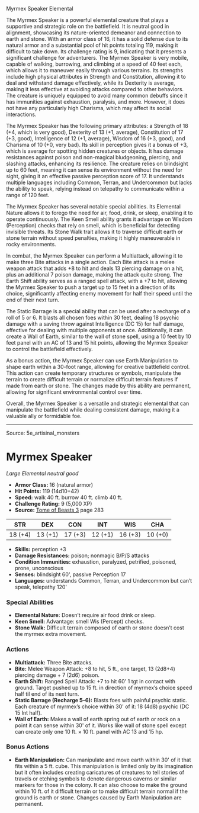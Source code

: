 <MonsterName/>Myrmex Speaker</MonsterName>
<CreatureType/>Elemental</CreatureType>

<summary>The Myrmex Speaker is a powerful elemental creature that plays a supportive and strategic role on the battlefield. It is neutral good in alignment, showcasing its nature-oriented demeanor and connection to earth and stone. With an armor class of 16, it has a solid defense due to its natural armor and a substantial pool of hit points totaling 119, making it difficult to take down. Its challenge rating is 9, indicating that it presents a significant challenge for adventurers. The Myrmex Speaker is very mobile, capable of walking, burrowing, and climbing at a speed of 40 feet each, which allows it to maneuver easily through various terrains. Its strengths include high physical attributes in Strength and Constitution, allowing it to deal and withstand damage effectively, while its Dexterity is average, making it less effective at avoiding attacks compared to other behaviors. The creature is uniquely equipped to avoid many common debuffs since it has immunities against exhaustion, paralysis, and more. However, it does not have any particularly high Charisma, which may affect its social interactions.</summary>

<detail>

The Myrmex Speaker has the following primary attributes: a Strength of 18 (+4, which is very good), Dexterity of 13 (+1, average), Constitution of 17 (+3, good), Intelligence of 12 (+1, average), Wisdom of 16 (+3, good), and Charisma of 10 (+0, very bad). Its skill in perception gives it a bonus of +3, which is average for spotting hidden creatures or objects. It has damage resistances against poison and non-magical bludgeoning, piercing, and slashing attacks, enhancing its resilience. The creature relies on blindsight up to 60 feet, meaning it can sense its environment without the need for sight, giving it an effective passive perception score of 17. It understands multiple languages including Common, Terran, and Undercommon but lacks the ability to speak, relying instead on telepathy to communicate within a range of 120 feet.

The Myrmex Speaker has several notable special abilities. Its Elemental Nature allows it to forego the need for air, food, drink, or sleep, enabling it to operate continuously. The Keen Smell ability grants it advantage on Wisdom (Perception) checks that rely on smell, which is beneficial for detecting invisible threats. Its Stone Walk trait allows it to traverse difficult earth or stone terrain without speed penalties, making it highly maneuverable in rocky environments.

In combat, the Myrmex Speaker can perform a Multiattack, allowing it to make three Bite attacks in a single action. Each Bite attack is a melee weapon attack that adds +8 to hit and deals 13 piercing damage on a hit, plus an additional 7 poison damage, making the attack quite strong. The Earth Shift ability serves as a ranged spell attack, with a +7 to hit, allowing the Myrmex Speaker to push a target up to 15 feet in a direction of its choice, significantly affecting enemy movement for half their speed until the end of their next turn. 

The Static Barrage is a special ability that can be used after a recharge of a roll of 5 or 6. It blasts all chosen foes within 30 feet, dealing 18 psychic damage with a saving throw against Intelligence (DC 15) for half damage, effective for dealing with multiple opponents at once. Additionally, it can create a Wall of Earth, similar to the wall of stone spell, using a 10 feet by 10 feet panel with an AC of 13 and 15 hit points, allowing the Myrmex Speaker to control the battlefield effectively. 

As a bonus action, the Myrmex Speaker can use Earth Manipulation to shape earth within a 30-foot range, allowing for creative battlefield control. This action can create temporary structures or symbols, manipulate the terrain to create difficult terrain or normalize difficult terrain features if made from earth or stone. The changes made by this ability are permanent, allowing for significant environmental control over time. 

Overall, the Myrmex Speaker is a versatile and strategic elemental that can manipulate the battlefield while dealing consistent damage, making it a valuable ally or formidable foe.</detail>



---

Source: 5e_artisinal_monsters

# Myrmex Speaker

*Large* *Elemental* *neutral good*

- **Armor Class:** 16 (natural armor)
- **Hit Points:** 119 (14d10+42)
- **Speed:** walk 40 ft. burrow 40 ft. climb 40 ft.
- **Challenge Rating:** 9 (5,000 XP)
- **Source:** [Tome of Beasts 3](https://koboldpress.com/kpstore/product/tome-of-beasts-3-for-5th-edition/) page 283

| STR | DEX | CON | INT | WIS | CHA |
| --- | --- | --- | --- | --- | --- |
| 18 (+4) | 13 (+1) | 17 (+3) | 12 (+1) | 16 (+3) | 10 (+0) |

- **Skills:** perception +3
- **Damage Resistances:** poison; nonmagic B/P/S attacks
- **Condition Immunities:** exhaustion, paralyzed, petrified, poisoned, prone, unconscious 
- **Senses:** blindsight 60', passive Perception 17
- **Languages:** understands Common, Terran, and Undercommon but can’t speak, telepathy 120'

### Special Abilities

- **Elemental Nature:** Doesn’t require air food drink or sleep.
- **Keen Smell:** Advantage: smell Wis (Percept) checks.
- **Stone Walk:** Difficult terrain composed of earth or stone doesn’t cost the myrmex extra movement.

### Actions

- **Multiattack:** Three Bite attacks.
- **Bite:** Melee Weapon Attack: +8 to hit, 5 ft., one target, 13 (2d8+4) piercing damage + 7 (2d6) poison.
- **Earth Shift:** Ranged Spell Attack: +7 to hit 60' 1 tgt in contact with ground. Target pushed up to 15 ft. in direction of myrmex’s choice speed half til end of its next turn.
- **Static Barrage (Recharge 5–6):** Blasts foes with painful psychic static. Each creature of myrmex’s choice within 30' of it: 18 (4d8) psychic (DC 15 Int half).
- **Wall of Earth:** Makes a wall of earth spring out of earth or rock on a point it can sense within 30' of it. Works like wall of stone spell except  can create only one 10 ft. × 10 ft. panel with AC 13 and 15 hp.

### Bonus Actions

- **Earth Manipulation:** Can manipulate and move earth within 30' of it that fits within a 5 ft. cube. This manipulation is limited only by its imagination but it often includes creating caricatures of creatures to tell stories of travels or etching symbols to denote dangerous caverns or similar markers for those in the colony. It can also choose to make the ground within 10 ft. of it difficult terrain or to make difficult terrain normal if the ground is earth or stone. Changes caused by Earth Manipulation are permanent.




